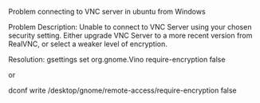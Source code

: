Problem connecting to VNC server in ubuntu from Windows

Problem Description:
Unable to connect to VNC Server using your chosen security setting. Either upgrade VNC Server to a more recent version from RealVNC, or select a weaker level of encryption.

Resolution:
gsettings set org.gnome.Vino require-encryption false

or

dconf write /desktop/gnome/remote-access/require-encryption false

